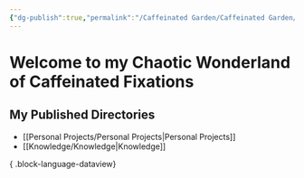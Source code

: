 ```yaml
---
{"dg-publish":true,"permalink":"/Caffeinated Garden/Caffeinated Garden/","tags":["gardenEntry"]}
---
```


# Welcome to my Chaotic Wonderland of Caffeinated Fixations


## My Published Directories
- [[Personal Projects/Personal Projects\|Personal Projects]]
- [[Knowledge/Knowledge\|Knowledge]]

{ .block-language-dataview}